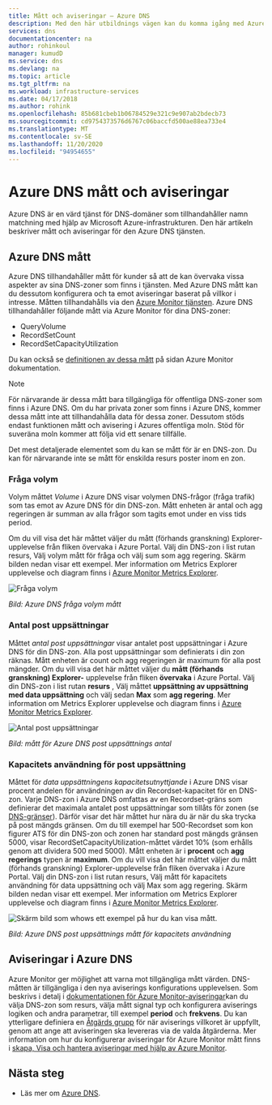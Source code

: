 ```yaml
---
title: Mått och aviseringar – Azure DNS
description: Med den här utbildnings vägen kan du komma igång med Azure DNS mått och aviseringar.
services: dns
documentationcenter: na
author: rohinkoul
manager: kumudD
ms.service: dns
ms.devlang: na
ms.topic: article
ms.tgt_pltfrm: na
ms.workload: infrastructure-services
ms.date: 04/17/2018
ms.author: rohink
ms.openlocfilehash: 85b681cbeb1b06784529e321c9e907ab2bdecb73
ms.sourcegitcommit: cd9754373576d6767c06baccfd500ae88ea733e4
ms.translationtype: MT
ms.contentlocale: sv-SE
ms.lasthandoff: 11/20/2020
ms.locfileid: "94954655"
---
```

# <a name="azure-dns-metrics-and-alerts"></a>Azure DNS mått och aviseringar
Azure DNS är en värd tjänst för DNS-domäner som tillhandahåller namn matchning med hjälp av Microsoft Azure-infrastrukturen. Den här artikeln beskriver mått och aviseringar för den Azure DNS tjänsten.

## <a name="azure-dns-metrics"></a>Azure DNS mått

Azure DNS tillhandahåller mått för kunder så att de kan övervaka vissa aspekter av sina DNS-zoner som finns i tjänsten. Med Azure DNS mått kan du dessutom konfigurera och ta emot aviseringar baserat på villkor i intresse. Måtten tillhandahålls via den [Azure Monitor tjänsten](../azure-monitor/index.yml). Azure DNS tillhandahåller följande mått via Azure Monitor för dina DNS-zoner:

-   QueryVolume
-   RecordSetCount
-   RecordSetCapacityUtilization

Du kan också se [definitionen av dessa mått](../azure-monitor/platform/metrics-supported.md#microsoftnetworkdnszones) på sidan Azure Monitor dokumentation.
>[!NOTE]
> För närvarande är dessa mått bara tillgängliga för offentliga DNS-zoner som finns i Azure DNS. Om du har privata zoner som finns i Azure DNS, kommer dessa mått inte att tillhandahålla data för dessa zoner. Dessutom stöds endast funktionen mått och avisering i Azures offentliga moln. Stöd för suveräna moln kommer att följa vid ett senare tillfälle. 

Det mest detaljerade elementet som du kan se mått för är en DNS-zon. Du kan för närvarande inte se mått för enskilda resurs poster inom en zon.

### <a name="query-volume"></a>Fråga volym

Volym måttet *Volume* i Azure DNS visar volymen DNS-frågor (fråga trafik) som tas emot av Azure DNS för din DNS-zon. Mått enheten är antal och agg regeringen är summan av alla frågor som tagits emot under en viss tids period. 

Om du vill visa det här måttet väljer du mått (förhands granskning) Explorer-upplevelse från fliken övervaka i Azure Portal. Välj din DNS-zon i list rutan resurs, Välj volym mått för fråga och välj sum som agg regering. Skärm bilden nedan visar ett exempel.  Mer information om Metrics Explorer upplevelse och diagram finns i [Azure Monitor Metrics Explorer](../azure-monitor/platform/metrics-charts.md).

![Fråga volym](./media/dns-alerts-metrics/dns-metrics-query-volume.png)

*Bild: Azure DNS fråga volym mått*

### <a name="record-set-count"></a>Antal post uppsättningar
Måttet *antal post uppsättningar* visar antalet post uppsättningar i Azure DNS för din DNS-zon. Alla post uppsättningar som definierats i din zon räknas. Mått enheten är count och agg regeringen är maximum för alla post mängder. Om du vill visa det här måttet väljer du **mått (förhands granskning) Explorer-** upplevelse från fliken **övervaka** i Azure Portal. Välj din DNS-zon i list rutan **resurs** , Välj måttet **uppsättning av uppsättning med data uppsättning** och välj sedan **Max** som **agg regering**. Mer information om Metrics Explorer upplevelse och diagram finns i [Azure Monitor Metrics Explorer](../azure-monitor/platform/metrics-charts.md). 

![Antal post uppsättningar](./media/dns-alerts-metrics/dns-metrics-record-set-count.png)

*Bild: mått för Azure DNS post uppsättnings antal*


### <a name="record-set-capacity-utilization"></a>Kapacitets användning för post uppsättning
Måttet för *data uppsättningens kapacitetsutnyttjande* i Azure DNS visar procent andelen för användningen av din Recordset-kapacitet för en DNS-zon. Varje DNS-zon i Azure DNS omfattas av en Recordset-gräns som definierar det maximala antalet post uppsättningar som tillåts för zonen (se [DNS-gränser](dns-zones-records.md#limits)). Därför visar det här måttet hur nära du är när du ska trycka på post mängds gränsen. Om du till exempel har 500-Recordset som kon figurer ATS för din DNS-zon och zonen har standard post mängds gränsen 5000, visar RecordSetCapacityUtilization-måttet värdet 10% (som erhålls genom att dividera 500 med 5000). Mått enheten är i **procent** och **agg regerings** typen är **maximum**. Om du vill visa det här måttet väljer du mått (förhands granskning) Explorer-upplevelse från fliken övervaka i Azure Portal. Välj din DNS-zon i list rutan resurs, Välj mått för kapacitets användning för data uppsättning och välj Max som agg regering. Skärm bilden nedan visar ett exempel. Mer information om Metrics Explorer upplevelse och diagram finns i [Azure Monitor Metrics Explorer](../azure-monitor/platform/metrics-charts.md). 

![Skärm bild som whows ett exempel på hur du kan visa mått.](./media/dns-alerts-metrics/dns-metrics-record-set-capacity-uitlization.png)

*Bild: Azure DNS post uppsättnings mått för kapacitets användning*

## <a name="alerts-in-azure-dns"></a>Aviseringar i Azure DNS
Azure Monitor ger möjlighet att varna mot tillgängliga mått värden. DNS-måtten är tillgängliga i den nya aviserings konfigurations upplevelsen. Som beskrivs i detalj i [dokumentationen för Azure Monitor-aviseringar](../azure-monitor/platform/alerts-metric.md)kan du välja DNS-zon som resurs, välja mått signal typ och konfigurera aviserings logiken och andra parametrar, till exempel **period** och **frekvens**. Du kan ytterligare definiera en [Åtgärds grupp](../azure-monitor/platform/action-groups.md) för när aviserings villkoret är uppfyllt, genom att ange att aviseringen ska levereras via de valda åtgärderna. Mer information om hur du konfigurerar aviseringar för Azure Monitor mått finns i [skapa, Visa och hantera aviseringar med hjälp av Azure Monitor](../azure-monitor/platform/alerts-metric.md). 

## <a name="next-steps"></a>Nästa steg
- Läs mer om [Azure DNS](dns-overview.md).